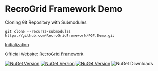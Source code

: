 RecroGrid Framework Demo
========================

Cloning Git Repository with Submodules
```
git clone --recurse-submodules https://github.com/RecroGridFramework/RGF.Demo.git
```

[Initialization](https://RecroGridFramework.com/latest/docs/rgf-demo)

Official Website: [RecroGrid Framework](https://RecroGridFramework.com) 

[![NuGet Version](https://img.shields.io/nuget/v/Recrovit.RecroGridFramework.Core.svg?label=RGF.Core)](https://www.nuget.org/packages/Recrovit.RecroGridFramework.Core/) [![NuGet Version](https://img.shields.io/nuget/v/Recrovit.RecroGridFramework.Client.Blazor.UI.svg?label=RGF.Client.Blazor.UI)](https://www.nuget.org/packages/Recrovit.RecroGridFramework.Client.Blazor.UI/) [![NuGet Version](https://img.shields.io/nuget/v/RecroGrid.svg?label=RecroGrid)](https://www.nuget.org/packages/RecroGrid/) ![NuGet Downloads](https://img.shields.io/nuget/dt/RecroGrid)